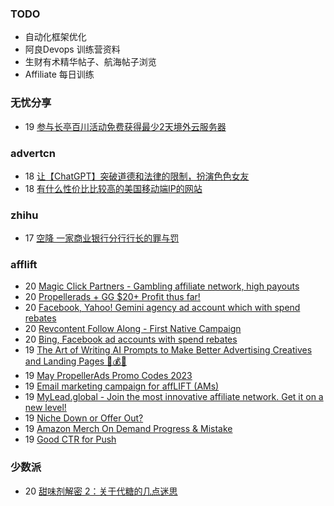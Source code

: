 ### TODO
-  自动化框架优化
-  阿良Devops 训练营资料
-  生财有术精华帖子、航海帖子浏览
-  Affiliate 每日训练

### 无忧分享
<!-- ruyo:START -->
-  19 [参与长亭百川活动免费获得最少2天境外云服务器](https://51.ruyo.net/18392.html)<!-- ruyo:END -->

### advertcn
<!-- advertcn:START -->
-  18 [让【ChatGPT】突破道德和法律的限制，扮演色色女友](https://www.advertcn.com/forum.php?mod=viewthread&tid=110439)
-  18 [有什么性价比比较高的美国移动端IP的网站](https://www.advertcn.com/forum.php?mod=viewthread&tid=110437)<!-- advertcn:END -->

### zhihu
<!-- zhihu:START -->
-  17 [空降 一家商业银行分行行长的罪与罚](http://zhuanlan.zhihu.com/p/629656591?utm_campaign=rss&utm_medium=rss&utm_source=rss&utm_content=title)<!-- zhihu:END -->

### afflift
<!-- afflift:START -->
-  20 [Magic Click Partners - Gambling affiliate network, high payouts](https://afflift.com/f/threads/magic-click-partners-gambling-affiliate-network-high-payouts.10931/)
-  20 [Propellerads + GG $20+ Profit thus far!](https://afflift.com/f/threads/propellerads-gg-20-profit-thus-far.10969/)
-  20 [Facebook, Yahoo! Gemini agency ad account which with spend rebates](https://afflift.com/f/threads/facebook-yahoo-gemini-agency-ad-account-which-with-spend-rebates.10972/)
-  20 [Revcontent Follow Along - First Native Campaign](https://afflift.com/f/threads/revcontent-follow-along-first-native-campaign.10092/)
-  20 [Bing, Facebook ad accounts with spend rebates](https://afflift.com/f/threads/bing-facebook-ad-accounts-with-spend-rebates.10965/)
-  19 [The Art of Writing AI Prompts to Make Better Advertising Creatives and Landing Pages 🚀💰🤖](https://afflift.com/f/threads/the-art-of-writing-ai-prompts-to-make-better-advertising-creatives-and-landing-pages-%F0%9F%9A%80%F0%9F%92%B0%F0%9F%A4%96.10728/)
-  19 [May PropellerAds Promo Codes 2023](https://afflift.com/f/threads/may-propellerads-promo-codes-2023.10871/)
-  19 [Email marketing campaign for affLIFT &lpar;AMs&rpar;](https://afflift.com/f/threads/email-marketing-campaign-for-afflift-ams.10945/)
-  19 [MyLead.global - Join the most innovative affiliate network. Get it on a new level!](https://afflift.com/f/threads/mylead-global-join-the-most-innovative-affiliate-network-get-it-on-a-new-level.2151/)
-  19 [Niche Down or Offer Out?](https://afflift.com/f/threads/niche-down-or-offer-out.10971/)
-  19 [Amazon Merch On Demand Progress &amp; Mistake](https://afflift.com/f/threads/amazon-merch-on-demand-progress-mistake.10970/)
-  19 [Good CTR for Push](https://afflift.com/f/threads/good-ctr-for-push.10968/)<!-- afflift:END -->

### 少数派
<!-- sspai:START -->
-  20 [甜味剂解密 2：关于代糖的几点迷思](https://sspai.com/post/75350)<!-- sspai:END -->
